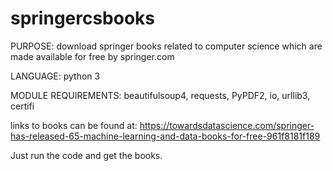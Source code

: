 # springercsbooks

PURPOSE: download springer books related to computer science which are made available for free by springer.com

LANGUAGE: python 3

MODULE REQUIREMENTS: beautifulsoup4, requests, PyPDF2, io, urllib3, certifi

links to books can be found at: https://towardsdatascience.com/springer-has-released-65-machine-learning-and-data-books-for-free-961f8181f189

Just run the code and get the books.
